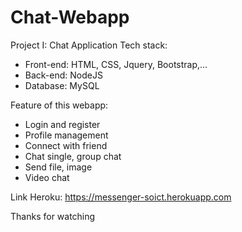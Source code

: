 # Chat-Webapp

Project I: Chat Application
Tech stack:
  
- Front-end: HTML, CSS, Jquery, Bootstrap,...
- Back-end: NodeJS
- Database: MySQL

Feature of this webapp:

- Login and register
- Profile management
- Connect with friend
- Chat single, group chat
- Send file, image
- Video chat

Link Heroku: https://messenger-soict.herokuapp.com

Thanks for watching
